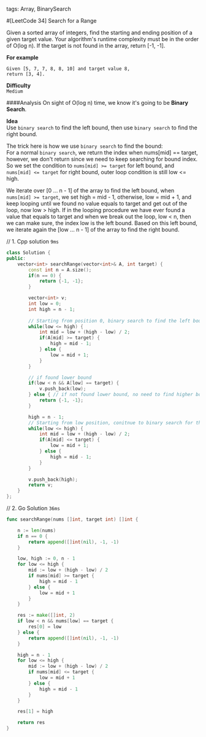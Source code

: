 tags: Array, BinarySearch

#[LeetCode 34] Search for a Range

Given a sorted array of integers, find the starting and ending position of a given target value.
Your algorithm's runtime complexity must be in the order of O(log n).
If the target is not found in the array, return [-1, -1].

**For example**

    Given [5, 7, 7, 8, 8, 10] and target value 8,
    return [3, 4].


**Difficulty**  
`Medium`

####Analysis
On sight of O(log n) time, we know it's going to be **Binary Search**.

**Idea**  
Use `binary search` to find the left bound, then use `binary search` to find the right bound.

The trick here is how we use `binary search` to find the bound:  
For a normal `binary search`, we return the index when nums[mid] == target, however, we don't return since we need to keep searching for bound index. So we set the condition to `nums[mid] >= target` for left bound, and `nums[mid] <= target` for right bound, outer loop condition is still low <= high. 

We iterate over [0 ... n - 1] of the array to find the left bound, when `nums[mid] >= target`, we set high = mid - 1, otherwise, low = mid + 1, and keep looping until we found no value equals to target and get out of the loop, now low > high. 
If in the looping procedure we have ever found a value that equals to target and when we break out the loop, low < n, 
then we can make sure, the index low is the left bound. Based on this left bound, we iterate again the [low ... n - 1] of the array to find the right bound.


// 1. Cpp solution `9ms`

```cpp
class Solution {
public:
    vector<int> searchRange(vector<int>& A, int target) {
        const int n = A.size();
        if(n == 0) {
            return {-1, -1};
        }

        vector<int> v;
        int low = 0;
        int high = n - 1;
        
        // Starting from position 0, binary search to find the left bound index of target value
        while(low <= high) {
            int mid = low + (high - low) / 2;
            if(A[mid] >= target) {
                high = mid - 1;
            } else {
                low = mid + 1;
            }
        }

        // if found lower bound
        if(low < n && A[low] == target) {
            v.push_back(low);
        } else { // if not found lower bound, no need to find higher bound
            return {-1, -1};
        }

        high = n - 1;
        // Starting from low position, conitnue to binary search for the right bound index of target value
        while(low <= high) {
            int mid = low + (high - low) / 2;
            if(A[mid] <= target) {
                low = mid + 1;
            } else {
                high = mid - 1;
            }
        }

        v.push_back(high);
        return v;
    }
};
```

// 2. Go Solution `36ms`

```go
func searchRange(nums []int, target int) []int {

    n := len(nums)
    if n == 0 {
        return append([]int(nil), -1, -1)
    }

    low, high := 0, n - 1
    for low <= high {
        mid := low + (high - low) / 2
        if nums[mid] >= target {
            high = mid - 1
        } else {
            low = mid + 1
        }
    }

    res := make([]int, 2)
    if low < n && nums[low] == target {
        res[0] = low
    } else {
        return append([]int(nil), -1, -1)
    }

    high = n - 1
    for low <= high {
        mid := low + (high - low) / 2
        if nums[mid] <= target {
            low = mid + 1
        } else {
            high = mid - 1
        }
    }

    res[1] = high

    return res
}

```
